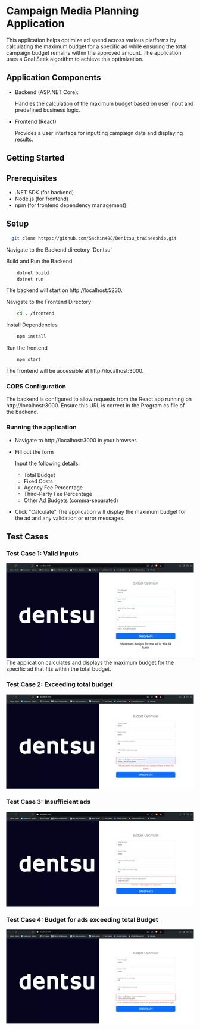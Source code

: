 
# Campaign Media Planning Application

This application helps optimize ad spend across various platforms by calculating the maximum budget for a specific ad while ensuring the total campaign budget remains within the approved amount. The application uses a Goal Seek algorithm to achieve this optimization.




## Application Components

- Backend (ASP.NET Core): 

    Handles the calculation of the maximum budget based on user input and predefined business logic.

- Frontend (React)

    Provides a user interface for inputting campaign data and displaying results.






## Getting Started


## Prerequisites

- .NET SDK (for backend)
- Node.js (for frontend)
- npm (for frontend dependency management)

## Setup

```bash
  git clone https://github.com/Sachin498/Denitsu_traineeship.git
```
Navigate to the Backend directory 'Dentsu'

Build and Run the Backend
```bash
    dotnet build
    dotnet run
```
The backend will start on http://localhost:5230.

Navigate to the Frontend Directory

```bash
    cd ../frontend
```
Install Dependencies
```bash
    npm install
```
Run the frontend
```bash
    npm start
```
The frontend will be accessible at http://localhost:3000.

### CORS Configuration
The backend is configured to allow requests from the React app running on http://localhost:3000. Ensure this URL is correct in the Program.cs file of the backend.

### Running the application

- Navigate to http://localhost:3000 in your browser.

- Fill out the form 

    Input the following details:
    - Total Budget
    - Fixed Costs
    - Agency Fee Percentage
    - Third-Party Fee Percentage
    - Other Ad Budgets (comma-separated)

- Click "Calculate"
    The application will display the maximum budget for the ad and any validation or error messages.


## Test Cases

### Test Case 1: Valid Inputs
![Alt text](/Screenshots/Valid.png)
The application calculates and displays the maximum budget for the specific ad that fits within the total budget.

### Test Case 2: Exceeding total budget
![Alt text](/Screenshots/Invalid_1.png)

### Test Case 3: Insufficient ads
![Alt text](/Screenshots/Invalid_2.png)

### Test Case 4: Budget for ads exceeding total Budget
![Alt text](/Screenshots/Invalid_3.png)



